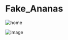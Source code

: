 # Fake_Ananas


![home](https://user-images.githubusercontent.com/83651260/159151859-d6524422-20c8-4a4f-aa1b-afb4dcca16b3.png)

![image](https://user-images.githubusercontent.com/83651260/159151887-10394d4b-c031-43b3-94e2-c1b797c153e1.png)


